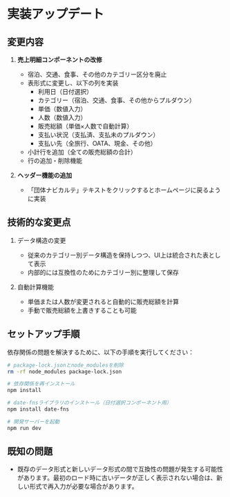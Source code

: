 # 実装アップデート

## 変更内容

1. **売上明細コンポーネントの改修**
   - 宿泊、交通、食事、その他のカテゴリー区分を廃止
   - 表形式に変更し、以下の列を実装
     - 利用日（日付選択）
     - カテゴリー（宿泊、交通、食事、その他からプルダウン）
     - 単価（数値入力）
     - 人数（数値入力）
     - 販売総額（単価×人数で自動計算）
     - 支払い状況（支払済、支払未のプルダウン）
     - 支払い先（全旅行、OATA、現金、その他）
   - 小計行を追加（全ての販売総額の合計）
   - 行の追加・削除機能

2. **ヘッダー機能の追加**
   - 「団体ナビカルテ」テキストをクリックするとホームページに戻るように実装

## 技術的な変更点

1. データ構造の変更
   - 従来のカテゴリー別データ構造を保持しつつ、UI上は統合された表として表示
   - 内部的には互換性のためにカテゴリー別に整理して保存

2. 自動計算機能
   - 単価または人数が変更されると自動的に販売総額を計算
   - 手動で販売総額を上書きすることも可能

## セットアップ手順

依存関係の問題を解決するために、以下の手順を実行してください：

```bash
# package-lock.jsonとnode_modulesを削除
rm -rf node_modules package-lock.json

# 依存関係を再インストール
npm install

# date-fnsライブラリのインストール（日付選択コンポーネント用）
npm install date-fns

# 開発サーバーを起動
npm run dev
```

## 既知の問題

- 既存のデータ形式と新しいデータ形式の間で互換性の問題が発生する可能性があります。最初のロード時に古いデータが正しく表示されない場合は、新しい形式で再入力が必要な場合があります。

